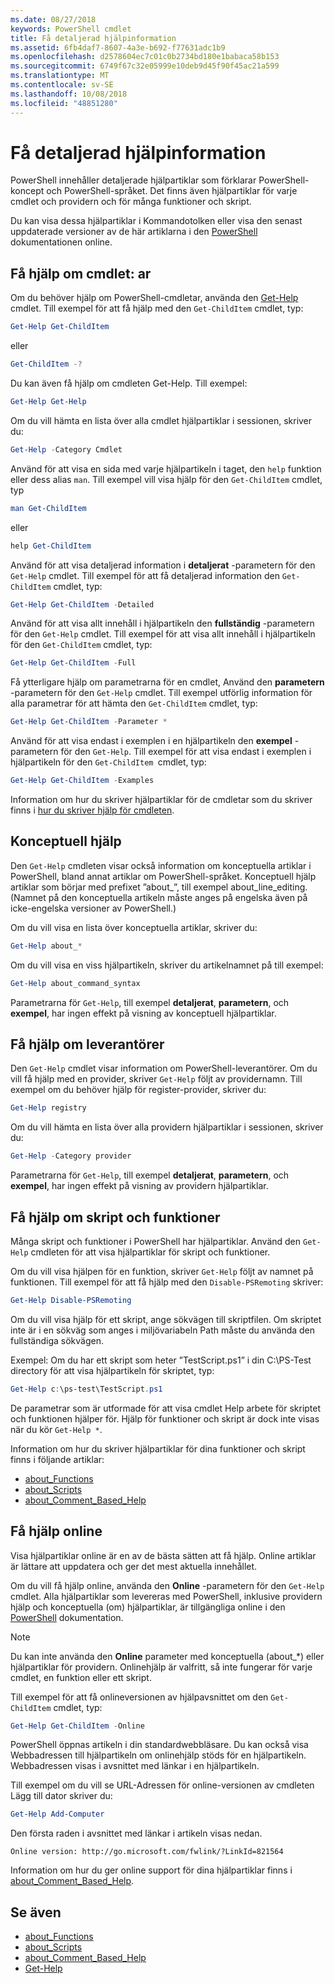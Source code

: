 ```yaml
---
ms.date: 08/27/2018
keywords: PowerShell cmdlet
title: Få detaljerad hjälpinformation
ms.assetid: 6fb4daf7-8607-4a3e-b692-f77631adc1b9
ms.openlocfilehash: d2578604ec7c01c0b2734bd180e1babaca58b153
ms.sourcegitcommit: 6749f67c32e05999e10deb9d45f90f45ac21a599
ms.translationtype: MT
ms.contentlocale: sv-SE
ms.lasthandoff: 10/08/2018
ms.locfileid: "48851280"
---
```

# <a name="getting-detailed-help-information"></a>Få detaljerad hjälpinformation

PowerShell innehåller detaljerade hjälpartiklar som förklarar PowerShell-koncept och PowerShell-språket. Det finns även hjälpartiklar för varje cmdlet och providern och för många funktioner och skript.

Du kan visa dessa hjälpartiklar i Kommandotolken eller visa den senast uppdaterade versioner av de här artiklarna i den [PowerShell](/powershell/scripting/powershell-scripting) dokumentationen online.

## <a name="getting-help-for-cmdlets"></a>Få hjälp om cmdlet: ar

Om du behöver hjälp om PowerShell-cmdletar, använda den [Get-Help](/powershell/module/microsoft.powershell.core/Get-Help) cmdlet. Till exempel för att få hjälp med den `Get-ChildItem` cmdlet, typ:

```powershell
Get-Help Get-ChildItem
```

eller

```powershell
Get-ChildItem -?
```

Du kan även få hjälp om cmdleten Get-Help. Till exempel:

```powershell
Get-Help Get-Help
```

Om du vill hämta en lista över alla cmdlet hjälpartiklar i sessionen, skriver du:

```powershell
Get-Help -Category Cmdlet
```

Använd för att visa en sida med varje hjälpartikeln i taget, den `help` funktion eller dess alias `man`.
Till exempel vill visa hjälp för den `Get-ChildItem` cmdlet, typ

```powershell
man Get-ChildItem
```

eller

```powershell
help Get-ChildItem
```

Använd för att visa detaljerad information i **detaljerat** -parametern för den `Get-Help` cmdlet. Till exempel för att få detaljerad information den `Get-ChildItem` cmdlet, typ:

```powershell
Get-Help Get-ChildItem -Detailed
```

Använd för att visa allt innehåll i hjälpartikeln den **fullständig** -parametern för den `Get-Help` cmdlet. Till exempel för att visa allt innehåll i hjälpartikeln för den `Get-ChildItem` cmdlet, typ:

```powershell
Get-Help Get-ChildItem -Full
```

Få ytterligare hjälp om parametrarna för en cmdlet, Använd den **parametern** -parametern för den `Get-Help` cmdlet. Till exempel utförlig information för alla parametrar för att hämta den `Get-ChildItem` cmdlet, typ:

```powershell
Get-Help Get-ChildItem -Parameter *
```

Använd för att visa endast i exemplen i en hjälpartikeln den **exempel** -parametern för den `Get-Help`.
Till exempel för att visa endast i exemplen i hjälpartikeln för den `Get-ChildItem `cmdlet, typ:

```powershell
Get-Help Get-ChildItem -Examples
```

Information om hur du skriver hjälpartiklar för de cmdletar som du skriver finns i [hur du skriver hjälp för cmdleten](/powershell/developer/help/writing-help-for-windows-powershell-cmdlets).

## <a name="getting-conceptual-help"></a>Konceptuell hjälp

Den `Get-Help` cmdleten visar också information om konceptuella artiklar i PowerShell, bland annat artiklar om PowerShell-språket. Konceptuell hjälp artiklar som börjar med prefixet ”about_”, till exempel about_line_editing. (Namnet på den konceptuella artikeln måste anges på engelska även på icke-engelska versioner av PowerShell.)

Om du vill visa en lista över konceptuella artiklar, skriver du:

```powershell
Get-Help about_*
```

Om du vill visa en viss hjälpartikeln, skriver du artikelnamnet på till exempel:

```powershell
Get-Help about_command_syntax
```

Parametrarna för `Get-Help`, till exempel **detaljerat**, **parametern**, och **exempel**, har ingen effekt på visning av konceptuell hjälpartiklar.

## <a name="getting-help-about-providers"></a>Få hjälp om leverantörer

Den `Get-Help` cmdlet visar information om PowerShell-leverantörer. Om du vill få hjälp med en provider, skriver `Get-Help` följt av providernamn. Till exempel om du behöver hjälp för register-provider, skriver du:

```powershell
Get-Help registry
```

Om du vill hämta en lista över alla providern hjälpartiklar i sessionen, skriver du:

```powershell
Get-Help -Category provider
```

Parametrarna för `Get-Help`, till exempel **detaljerat**, **parametern**, och **exempel**, har ingen effekt på visning av providern hjälpartiklar.

## <a name="getting-help-about-scripts-and-functions"></a>Få hjälp om skript och funktioner

Många skript och funktioner i PowerShell har hjälpartiklar. Använd den `Get-Help` cmdleten för att visa hjälpartiklar för skript och funktioner.

Om du vill visa hjälpen för en funktion, skriver `Get-Help` följt av namnet på funktionen. Till exempel för att få hjälp med den `Disable-PSRemoting` skriver:

```powershell
Get-Help Disable-PSRemoting
```

Om du vill visa hjälp för ett skript, ange sökvägen till skriptfilen. Om skriptet inte är i en sökväg som anges i miljövariabeln Path måste du använda den fullständiga sökvägen.

Exempel: Om du har ett skript som heter ”TestScript.ps1” i din C:\\PS-Test directory för att visa hjälpartikeln för skriptet, typ:

```powershell
Get-Help c:\ps-test\TestScript.ps1
```

De parametrar som är utformade för att visa cmdlet Help arbete för skriptet och funktionen hjälper för. Hjälp för funktioner och skript är dock inte visas när du kör `Get-Help *`.

Information om hur du skriver hjälpartiklar för dina funktioner och skript finns i följande artiklar:

- [about_Functions](/powershell/module/microsoft.powershell.core/about/about_functions)
- [about_Scripts](/powershell/module/microsoft.powershell.core/about/about_scripts)
- [about_Comment_Based_Help](/powershell/module/microsoft.powershell.core/about/about_comment_based_help)

## <a name="getting-help-online"></a>Få hjälp online

Visa hjälpartiklar online är en av de bästa sätten att få hjälp. Online artiklar är lättare att uppdatera och ger det mest aktuella innehållet.

Om du vill få hjälp online, använda den **Online** -parametern för den `Get-Help` cmdlet. Alla hjälpartiklar som levereras med PowerShell, inklusive providern hjälp och konceptuella (om) hjälpartiklar, är tillgängliga online i den [PowerShell](/powershell/scripting/powershell-scripting) dokumentation.

> [!NOTE]
> Du kan inte använda den **Online** parameter med konceptuella (about_\*) eller hjälpartiklar för providern.
> Onlinehjälp är valfritt, så inte fungerar för varje cmdlet, en funktion eller ett skript.

Till exempel för att få onlineversionen av hjälpavsnittet om den `Get-ChildItem` cmdlet, typ:

```powershell
Get-Help Get-ChildItem -Online
```

PowerShell öppnas artikeln i din standardwebbläsare. Du kan också visa Webbadressen till hjälpartikeln om onlinehjälp stöds för en hjälpartikeln. Webbadressen visas i avsnittet med länkar i en hjälpartikeln.

Till exempel om du vill se URL-Adressen för online-versionen av cmdleten Lägg till dator skriver du:

```powershell
Get-Help Add-Computer
```

Den första raden i avsnittet med länkar i artikeln visas nedan.

```Output
Online version: http://go.microsoft.com/fwlink/?LinkId=821564
```

Information om hur du ger online support för dina hjälpartiklar finns i [about_Comment_Based_Help](/powershell/module/microsoft.powershell.core/about/about_comment_based_help).

## <a name="see-also"></a>Se även

- [about_Functions](/powershell/module/microsoft.powershell.core/about/about_functions)
- [about_Scripts](/powershell/module/microsoft.powershell.core/about/about_scripts)
- [about_Comment_Based_Help](/powershell/module/microsoft.powershell.core/about/about_comment_based_help)
- [Get-Help](/powershell/module/microsoft.powershell.core/get-help)
